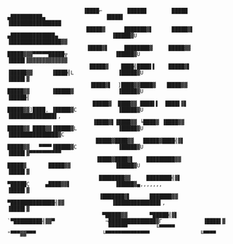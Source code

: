      
     
                            ▐████⌐        ██████        █████                  ▄██████████▄                   ▐████▌                         ▐████████████████
                             █████▓      ███████▓▌      █████▓▌              ▄██████████████▄                 ▐█████▓U                       ▐████████████████▓▓
                             ▐████▓▌     ████████▓     █████▓▓              █████▓▓▓▀▀▀▀▀█████╦               ▐█████▓U                       ▐████▌▓▓▓▓▓▓▓▓▓▓▓▓▓
                              █████▓    ████╣████▌▌    █████▓▌             ▐█████▓▓      ▐████╣L              ▐█████▓U                       ▐████▌▓
                              ▐████▓▌  ]████▓▓████▓   ▐████▓▓              █████▓▓       ▐█████▓              ▐█████▓U                       ▐█████╢
                               █████▓  ████▓▓ ████▌▌  ████▌▓▌              █████▓▓]████, ▐█████▓C             ▐█████▓U                       ▐██████████████▌,
                               ▐████▓▌▐████▓▓ ╘████▓ ▐████▓▓               █████▓▓ ████▓▓▐█████▓L             ▐█████▓U                       ▐███████████████▓C
                                █████▓████▓▓   █████▓████╣▓▌               █████▓▓   ▀▀▀▀▐█████▓C             ▐█████▓U                       ▐████▌▓▀▀▀▀▀▀▀▀▀▀
                                ▐████▓████▓▌    █████████▓▓                 █████▓       █████▓▓              ▐█████▓U                       ▐████▌▓
                                 ████████▓▓     ████████╣▓▌                 ▀█████Ç     ▄████▓▓▌              ▐█████▓▄,,,,,,,                ▐████▌▓
                                 ▐███████▓▌      ███████▓▓                   ▀██████████████╢▓▓               ▐██████████████▌,              ▐████▌▓
                                  ▀█████▓▓       ▀█████╣▓▌                     `▀█████████╢▓▓▀                ¬███████████████▓Γ             ▐████▌▓
                                    ▀▀▀▀▀▀         ╙▀▀▀▀▀                         "▀▀▀▓▓▀▀▀                     └▀▀▀▀▀▀▀▀▀▀▀▀▀▀                ╙▀▀▀▀
                                   
